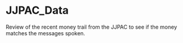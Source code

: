 # JJPAC_Data
Review of the recent money trail from the JJPAC to see if the money matches the messages spoken.

